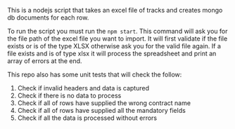 This is a nodejs script that takes an excel file of tracks and creates mongo db documents for each row.

To run the script you must run the `npm start`. This command will ask you for the file path of the excel file you want to import. It will first validate if the file exists or is of the type XLSX otherwise ask you for the valid file again. If a file exists and is of type xlsx it will process the spreadsheet and print an array of errors at the end.

This repo also has some unit tests that will check the follow:

1. Check if invalid headers and data is captured
2. Check if there is no data to process
3. Check if all of rows have supplied the wrong contract name
4. Check if all of rows have supplied all the mandatory fields
5. Check if all the data is processed without errors
